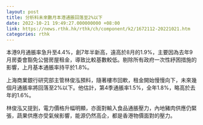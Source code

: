 ```yaml
---
layout: post
title: 分析料未來數月本港通脹回落至2%以下
date: 2022-10-21 19:49:27.000000000 +08:00
link: https://news.rthk.hk/rthk/ch/component/k2/1672112-20221021.htm
categories: rthk
---
```


本港9月通脹率急升至4.4%，創7年半新高，遠高於8月的1.9%，主要因為去年9月房委會豁免公營房屋租金，導致比較基數較低。剔除所有政府一次性紓困措施的影響，上月基本通脹率持平於1.8%。

上海商業銀行研究部主管林俊泓預料，隨著樓市回軟，租金開始慢慢向下，未來幾個月通脹率將回落至2%以下。他估計，第4季通脹率1.5%，全年1.8%，略高於去年的1.6%。

林俊泓又提到，電力價格升幅明顯，亦面對輸入食品通脹壓力，內地豬肉供應仍緊張，蔬果供應亦受氣候影響，能源仍然高企，都是香港物價面對的壓力。
